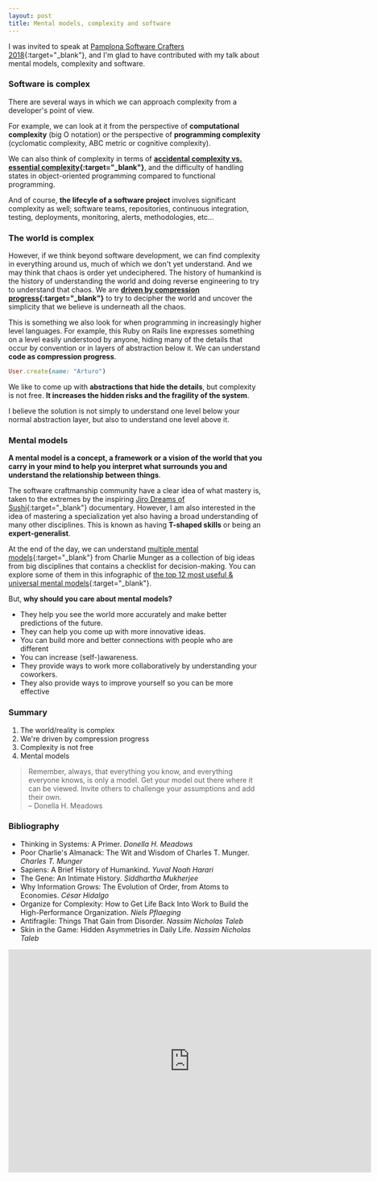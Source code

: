 ```yaml
---
layout: post
title: Mental models, complexity and software
---
```


I was invited to speak at [Pamplona Software Crafters
2018][1]{:target="_blank"}, and I'm glad to have contributed with my talk about
mental models, complexity and software.


### Software is complex

There are several ways in which we can approach complexity from a developer's point of view.

For example, we can look at it from the perspective of **computational
complexity** (big O notation) or the perspective of **programming complexity**
(cyclomatic complexity, ABC metric or cognitive complexity).

We can also think of complexity in terms of **[accidental complexity vs.
essential complexity][2]{:target="_blank"}**, and the difficulty of handling
states in object-oriented programming compared to functional programming.

And of course, **the lifecyle of a software project** involves significant
complexity as well; software teams, repositories, continuous integration, testing,
deployments, monitoring, alerts, methodologies, etc...


### The world is complex

However, if we think beyond software development, we can find
complexity in everything around us, much of which we don't yet understand. And
we may think that chaos is order yet undeciphered. The history of humankind is
the history of understanding the world and doing reverse engineering to try to
understand that chaos. We are **[driven by compression
progress][3]{:target="_blank"}** to try to decipher the world and uncover the
simplicity that we believe is underneath all the chaos.

This is something we also look for when programming in increasingly higher
level languages. For example, this Ruby on Rails line expresses something on a
level easily understood by anyone, hiding many of the details that occur by
convention or in layers of abstraction below it. We can understand **code as
compression progress**.

```ruby
User.create(name: "Arturo")
```

We like to come up with **abstractions that hide the details**, but complexity
is not free. **It increases the hidden risks and the fragility of the system**.

I believe the solution is not simply to understand one level below your normal
abstraction layer, but also to understand one level above it.


### Mental models

**A mental model is a concept, a framework or a vision of the world that you
carry in your mind to help you interpret what surrounds you and understand the
relationship between things**.

The software craftmanship community have a clear idea of what mastery is, taken
to the extremes by the inspiring [Jiro Dreams of Sushi][5]{:target="_blank"}
documentary. However, I am also interested in the idea of mastering a
specialization yet also having a broad understanding of many other disciplines.
This is known as having **T-shaped skills** or being an **expert-generalist**.

At the end of the day, we can understand [multiple mental models][6]{:target="_blank"}
from Charlie Munger as a collection of big ideas from big disciplines that contains
a checklist for decision-making. You can explore some of them in this infographic of [the
top 12 most useful & universal mental models][7]{:target="_blank"}.


But, **why should you care about mental models?**

- They help you see the world more accurately and make better predictions of the future.
- They can help you come up with more innovative ideas.
- You can build more and better connections with people who are different
- You can increase (self-)awareness.
- They provide ways to work more collaboratively by understanding your coworkers.
- They also provide ways to improve yourself so you can be more effective


### Summary

1. The world/reality is complex
2. We're driven by compression progress
3. Complexity is not free
4. Mental models

> Remember, always, that everything you know, and everything everyone knows, is
> only a model. Get your model out there where it can be viewed. Invite others
> to challenge your assumptions and add their own.  
> – Donella H. Meadows


### Bibliography

- Thinking in Systems: A Primer. *Donella H. Meadows*
- Poor Charlie's Almanack: The Wit and Wisdom of Charles T. Munger. *Charles T. Munger*
- Sapiens: A Brief History of Humankind. *Yuval Noah Harari*
- The Gene: An Intimate History. *Siddhartha Mukherjee*
- Why Information Grows: The Evolution of Order, from Atoms to Economies. *César Hidalgo*
- Organize for Complexity: How to Get Life Back Into Work to Build the High-Performance Organization. *Niels Pflaeging*
- Antifragile: Things That Gain from Disorder. *Nassim Nicholas Taleb*
- Skin in the Game: Hidden Asymmetries in Daily Life. *Nassim Nicholas Taleb*


<iframe src="https://www.slideshare.net/slideshow/embed_code/key/bKchRh0iIDMIJO"
width="720" height="443" frameborder="0" marginwidth="0" marginheight="0"
scrolling="no" allowfullscreen></iframe>


[1]: http://2018.pamplonaswcraft.com/
[2]: http://curtclifton.net/papers/MoseleyMarks06a.pdf
[3]: https://arxiv.org/abs/0812.4360
[5]: https://youtu.be/Q3Ve7ec1HpY
[6]: https://www.fs.blog/mental-models/
[7]: https://drive.google.com/file/d/12V2WISNqWeArYfzUKXMgX88paZeBW6Zm/view
